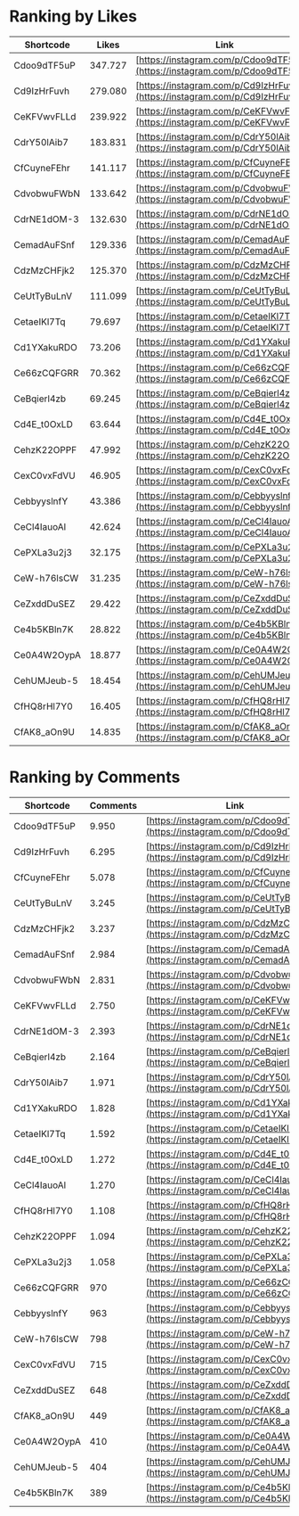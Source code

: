 # Ranking by Likes

| Shortcode   | Likes   | Link |
| ----        | ----    | ---- |
| Cdoo9dTF5uP | 347.727 | [https://instagram.com/p/Cdoo9dTF5uP](https://instagram.com/p/Cdoo9dTF5uP) |
| Cd9IzHrFuvh | 279.080 | [https://instagram.com/p/Cd9IzHrFuvh](https://instagram.com/p/Cd9IzHrFuvh) |
| CeKFVwvFLLd | 239.922 | [https://instagram.com/p/CeKFVwvFLLd](https://instagram.com/p/CeKFVwvFLLd) |
| CdrY50lAib7 | 183.831 | [https://instagram.com/p/CdrY50lAib7](https://instagram.com/p/CdrY50lAib7) |
| CfCuyneFEhr | 141.117 | [https://instagram.com/p/CfCuyneFEhr](https://instagram.com/p/CfCuyneFEhr) |
| CdvobwuFWbN | 133.642 | [https://instagram.com/p/CdvobwuFWbN](https://instagram.com/p/CdvobwuFWbN) |
| CdrNE1dOM-3 | 132.630 | [https://instagram.com/p/CdrNE1dOM-3](https://instagram.com/p/CdrNE1dOM-3) |
| CemadAuFSnf | 129.336 | [https://instagram.com/p/CemadAuFSnf](https://instagram.com/p/CemadAuFSnf) |
| CdzMzCHFjk2 | 125.370 | [https://instagram.com/p/CdzMzCHFjk2](https://instagram.com/p/CdzMzCHFjk2) |
| CeUtTyBuLnV | 111.099 | [https://instagram.com/p/CeUtTyBuLnV](https://instagram.com/p/CeUtTyBuLnV) |
| CetaeIKl7Tq | 79.697  | [https://instagram.com/p/CetaeIKl7Tq](https://instagram.com/p/CetaeIKl7Tq) |
| Cd1YXakuRDO | 73.206  | [https://instagram.com/p/Cd1YXakuRDO](https://instagram.com/p/Cd1YXakuRDO) |
| Ce66zCQFGRR | 70.362  | [https://instagram.com/p/Ce66zCQFGRR](https://instagram.com/p/Ce66zCQFGRR) |
| CeBqierl4zb | 69.245  | [https://instagram.com/p/CeBqierl4zb](https://instagram.com/p/CeBqierl4zb) |
| Cd4E_t0OxLD | 63.644  | [https://instagram.com/p/Cd4E_t0OxLD](https://instagram.com/p/Cd4E_t0OxLD) |
| CehzK22OPPF | 47.992  | [https://instagram.com/p/CehzK22OPPF](https://instagram.com/p/CehzK22OPPF) |
| CexC0vxFdVU | 46.905  | [https://instagram.com/p/CexC0vxFdVU](https://instagram.com/p/CexC0vxFdVU) |
| CebbyyslnfY | 43.386  | [https://instagram.com/p/CebbyyslnfY](https://instagram.com/p/CebbyyslnfY) |
| CeCl4IauoAl | 42.624  | [https://instagram.com/p/CeCl4IauoAl](https://instagram.com/p/CeCl4IauoAl) |
| CePXLa3u2j3 | 32.175  | [https://instagram.com/p/CePXLa3u2j3](https://instagram.com/p/CePXLa3u2j3) |
| CeW-h76lsCW | 31.235  | [https://instagram.com/p/CeW-h76lsCW](https://instagram.com/p/CeW-h76lsCW) |
| CeZxddDuSEZ | 29.422  | [https://instagram.com/p/CeZxddDuSEZ](https://instagram.com/p/CeZxddDuSEZ) |
| Ce4b5KBln7K | 28.822  | [https://instagram.com/p/Ce4b5KBln7K](https://instagram.com/p/Ce4b5KBln7K) |
| Ce0A4W2OypA | 18.877  | [https://instagram.com/p/Ce0A4W2OypA](https://instagram.com/p/Ce0A4W2OypA) |
| CehUMJeub-5 | 18.454  | [https://instagram.com/p/CehUMJeub-5](https://instagram.com/p/CehUMJeub-5) |
| CfHQ8rHl7Y0 | 16.405  | [https://instagram.com/p/CfHQ8rHl7Y0](https://instagram.com/p/CfHQ8rHl7Y0) |
| CfAK8_aOn9U | 14.835  | [https://instagram.com/p/CfAK8_aOn9U](https://instagram.com/p/CfAK8_aOn9U) |


# Ranking by Comments

| Shortcode   | Comments | Link |
| ----        | ----     | ---- |
| Cdoo9dTF5uP | 9.950    | [https://instagram.com/p/Cdoo9dTF5uP](https://instagram.com/p/Cdoo9dTF5uP) |
| Cd9IzHrFuvh | 6.295    | [https://instagram.com/p/Cd9IzHrFuvh](https://instagram.com/p/Cd9IzHrFuvh) |
| CfCuyneFEhr | 5.078    | [https://instagram.com/p/CfCuyneFEhr](https://instagram.com/p/CfCuyneFEhr) |
| CeUtTyBuLnV | 3.245    | [https://instagram.com/p/CeUtTyBuLnV](https://instagram.com/p/CeUtTyBuLnV) |
| CdzMzCHFjk2 | 3.237    | [https://instagram.com/p/CdzMzCHFjk2](https://instagram.com/p/CdzMzCHFjk2) |
| CemadAuFSnf | 2.984    | [https://instagram.com/p/CemadAuFSnf](https://instagram.com/p/CemadAuFSnf) |
| CdvobwuFWbN | 2.831    | [https://instagram.com/p/CdvobwuFWbN](https://instagram.com/p/CdvobwuFWbN) |
| CeKFVwvFLLd | 2.750    | [https://instagram.com/p/CeKFVwvFLLd](https://instagram.com/p/CeKFVwvFLLd) |
| CdrNE1dOM-3 | 2.393    | [https://instagram.com/p/CdrNE1dOM-3](https://instagram.com/p/CdrNE1dOM-3) |
| CeBqierl4zb | 2.164    | [https://instagram.com/p/CeBqierl4zb](https://instagram.com/p/CeBqierl4zb) |
| CdrY50lAib7 | 1.971    | [https://instagram.com/p/CdrY50lAib7](https://instagram.com/p/CdrY50lAib7) |
| Cd1YXakuRDO | 1.828    | [https://instagram.com/p/Cd1YXakuRDO](https://instagram.com/p/Cd1YXakuRDO) |
| CetaeIKl7Tq | 1.592    | [https://instagram.com/p/CetaeIKl7Tq](https://instagram.com/p/CetaeIKl7Tq) |
| Cd4E_t0OxLD | 1.272    | [https://instagram.com/p/Cd4E_t0OxLD](https://instagram.com/p/Cd4E_t0OxLD) |
| CeCl4IauoAl | 1.270    | [https://instagram.com/p/CeCl4IauoAl](https://instagram.com/p/CeCl4IauoAl) |
| CfHQ8rHl7Y0 | 1.108    | [https://instagram.com/p/CfHQ8rHl7Y0](https://instagram.com/p/CfHQ8rHl7Y0) |
| CehzK22OPPF | 1.094    | [https://instagram.com/p/CehzK22OPPF](https://instagram.com/p/CehzK22OPPF) |
| CePXLa3u2j3 | 1.058    | [https://instagram.com/p/CePXLa3u2j3](https://instagram.com/p/CePXLa3u2j3) |
| Ce66zCQFGRR | 970      | [https://instagram.com/p/Ce66zCQFGRR](https://instagram.com/p/Ce66zCQFGRR) |
| CebbyyslnfY | 963      | [https://instagram.com/p/CebbyyslnfY](https://instagram.com/p/CebbyyslnfY) |
| CeW-h76lsCW | 798      | [https://instagram.com/p/CeW-h76lsCW](https://instagram.com/p/CeW-h76lsCW) |
| CexC0vxFdVU | 715      | [https://instagram.com/p/CexC0vxFdVU](https://instagram.com/p/CexC0vxFdVU) |
| CeZxddDuSEZ | 648      | [https://instagram.com/p/CeZxddDuSEZ](https://instagram.com/p/CeZxddDuSEZ) |
| CfAK8_aOn9U | 449      | [https://instagram.com/p/CfAK8_aOn9U](https://instagram.com/p/CfAK8_aOn9U) |
| Ce0A4W2OypA | 410      | [https://instagram.com/p/Ce0A4W2OypA](https://instagram.com/p/Ce0A4W2OypA) |
| CehUMJeub-5 | 404      | [https://instagram.com/p/CehUMJeub-5](https://instagram.com/p/CehUMJeub-5) |
| Ce4b5KBln7K | 389      | [https://instagram.com/p/Ce4b5KBln7K](https://instagram.com/p/Ce4b5KBln7K) |
